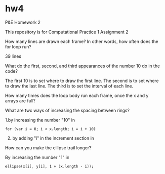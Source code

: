 # hw4

P&E Homework 2

This repository is for Computational Practice 1 Assignment 2

How many lines are drawn each frame? In other words, how often does the for loop run?

39 lines

What do the first, second, and third appearances of the number 10 do in the code?

The first 10 is to set where to draw the first line. The second is to set where to draw the last line. The third is to set the interval of each line.

How many times does the loop body run each frame, once the x and y arrays are full?

What are two ways of increasing the spacing between rings?

1.by increasing the number "10" in 

    for (var i = 0; i < x.length; i = i + 10)
    
2. by adding "i" in the increment section in 
    

How can you make the ellipse trail longer?

By increasing the number "1" in

    ellipse(x[i], y[i], 1 + (x.length - i));
